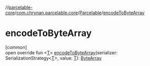 //[parcelable-core](../../../index.md)/[com.chrynan.parcelable.core](../index.md)/[Parcelable](index.md)/[encodeToByteArray](encode-to-byte-array.md)

# encodeToByteArray

[common]\
open override fun &lt;[T](encode-to-byte-array.md)&gt; [encodeToByteArray](encode-to-byte-array.md)(serializer: SerializationStrategy&lt;[T](encode-to-byte-array.md)&gt;, value: [T](encode-to-byte-array.md)): [ByteArray](https://kotlinlang.org/api/latest/jvm/stdlib/kotlin/-byte-array/index.html)
